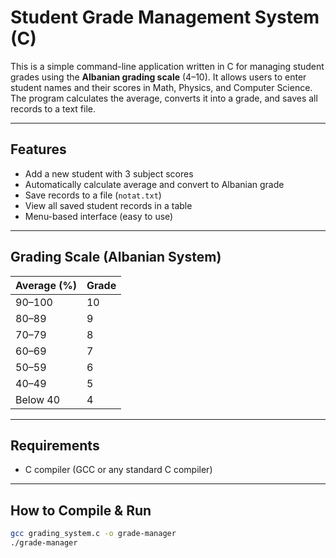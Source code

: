 #  Student Grade Management System (C)

This is a simple command-line application written in C for managing student grades using the **Albanian grading scale** (4–10). It allows users to enter student names and their scores in Math, Physics, and Computer Science. The program calculates the average, converts it into a grade, and saves all records to a text file.

---

## Features

- Add a new student with 3 subject scores
- Automatically calculate average and convert to Albanian grade
- Save records to a file (`notat.txt`)
- View all saved student records in a table
- Menu-based interface (easy to use)

---

## Grading Scale (Albanian System)

| Average (%) | Grade |
|-------------|-------|
| 90–100      | 10    |
| 80–89       | 9     |
| 70–79       | 8     |
| 60–69       | 7     |
| 50–59       | 6     |
| 40–49       | 5     |
| Below 40    | 4     |

---

## Requirements

- C compiler (GCC or any standard C compiler)

---

## How to Compile & Run

```bash
gcc grading_system.c -o grade-manager
./grade-manager

